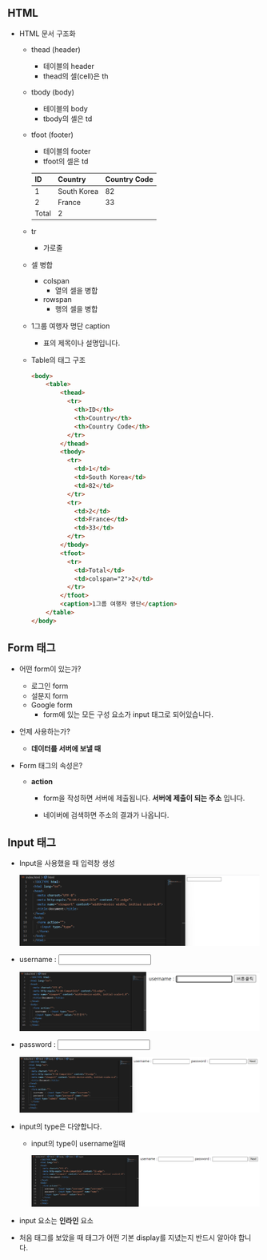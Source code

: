 ## HTML

* HTML 문서 구조화

  * thead (header)

    * 테이블의 header
    * thead의 셀(cell)은 th

  * tbody (body)

    * 테이블의 body
    * tbody의 셀은 td

  * tfoot (footer)

    * 테이블의 footer
    * tfoot의 셀은 td

    | ID    | Country     | Country Code |
    | ----- | ----------- | ------------ |
    | 1     | South Korea | 82           |
    | 2     | France      | 33           |
    | Total | 2           |              |

  * tr

    * 가로줄

  * 셀 병합

    * colspan
      * 열의 셀을 병합
    * rowspan
      * 행의 셀을 병합

  * <caption>

    1그룹 여행자 명단 caption

    * 표의 제목이나 설명입니다.

  

  * Table의 태그 구조

    ```html
    <body>
        <table>
            <thead>
              <tr>
                <th>ID</th>
                <th>Country</th>
                <th>Country Code</th>  
              </tr>
            </thead>
            <tbody>
              <tr>
                <td>1</td>
                <td>South Korea</td>
                <td>82</td>    
              </tr>
              <tr>
                <td>2</td>
                <td>France</td>
                <td>33</td>    
              </tr>
            </tbody>
            <tfoot>
              <tr>
                <td>Total</td>
                <td>colspan="2">2</td>
              </tr>
            </tfoot>
            <caption>1그룹 여행자 명단</caption>
        </table>
    </body>
    ```

    



## Form 태그

* 어떤 form이 있는가?
  * 로그인 form
  * 설문지 form
  * Google form
    * form에 있는 모든 구성 요소가 input 태그로 되어있습니다. 

* 언제 사용하는가?
  * **데이터를 서버에 보낼 때** 
  
* Form 태그의 속성은?
  * **action**
    * form을 작성하면 서버에 제출됩니다. **서버에 제출이 되는 주소** 입니다.
    
    * 네이버에 검색하면 주소의 결과가 나옵니다.
    
      



## Input 태그

* Input을 사용했을 때 입력창 생성

  ![](0905_Form_Input.assets/input.png)



* username : <input type="text">

  ![](0905_Form_Input.assets/input_type_text.png)



* password : <input type="password" name="name">

  ![](0905_Form_Input.assets/username_password.png)



* input의 type은 다양합니다.

  * input의 type이 username일때

    ![](0905_Form_Input.assets/input_type_username.png)



* input 요소는 **인라인** 요소

* 처음 태그를 보았을 때 태그가 어떤 기본 display를 지녔는지 반드시 알아야 합니다.

  
